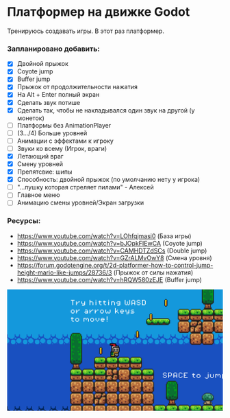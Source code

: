 # Платформер на движке Godot
Тренируюсь создавать игры. В этот раз платформер.
### Запланировано добавить:
- [x] Двойной прыжок
- [x] Coyote jump
- [x] Buffer jump
- [x] Прыжок от продолжительности нажатия
- [x] На Alt + Enter полный экран
- [x] Сделать звук потише
- [x] Сделать так, чтобы не накладывался один звук на другой (у монеток)
- [ ] Платформы без AnimationPlayer
- [ ] (3.../4) Больше уровней
- [ ] Анимации с эффектами к игроку
- [ ] Звуки ко всему (Игрок, враги)
- [x] Летающий враг
- [x] Смену уровней
- [x] Препятсвие: шипы
- [x] Способность: двойной прыжок (по умолчанию нету у игрока)
- [ ] "...пушку которая стреляет пилами" - Алексей
- [ ] Главное меню
- [ ] Анимацию смены уровней/Экран загрузки

### Ресурсы:
- https://www.youtube.com/watch?v=LOhfqjmasi0 (База игры)
- https://www.youtube.com/watch?v=bJOpkFIEwCA (Coyote jump)
- https://www.youtube.com/watch?v=CAMHDTZdSCs (Double jump)
- https://www.youtube.com/watch?v=GZrALMvOwY8 (Смена уровня)
- https://forum.godotengine.org/t/2d-platformer-how-to-control-jump-height-mario-like-jumps/28736/3 (Прыжок от силы нажатия)
- https://www.youtube.com/watch?v=hRQW580zEJE (Buffer jump)

![Screenshot](https://github.com/egorvania1/my-first-platformer/blob/main/platformer.png)
